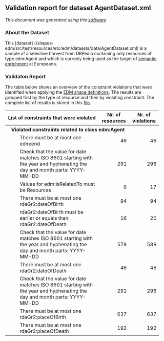 ## Validation report for dataset AgentDataset.xml
_This document was generated using this [software](/shapes-doc)_

### About the Dataset

This [dataset]
(/shapes-edm/src/test/resources/etc/edm/datasets/data/AgentDataset.xml) 
is a sample of a selective harvest from DBPedia containing only
resources of type edm:Agent and which is currenly being used as the target of
[semantic enrichment](https://docs.google.com/document/d/1JvjrWMTpMIH7WnuieNqcT0zpJAXUPo6x4uMBj1pEx0Y) 
at Europeana.

### Validaton Report

The table below shows an overview of the constraint violations that were 
identified when applying the [EDM shape definitions](../shapes). 
The results are grouped first by the type of resource and then by violating 
constraint. The complete list of results is stored in this 
[file](/shapes-edm/src/test/resources/etc/edm/datasets/results/AgentDataset.xml).

<table><tr><th>List of constraints that were violated</th>
<th>Nr. of resources</th><th>Nr. of violations</th></tr><tr><th align='left' colspan='3' style='padding-left:20px'>Violated constraints related to class edm:Agent</th>
</tr>
<tr><td><div style='padding-left:40px'>There must be at most one edm:end</div></td>
<td align='right'>46</td><td align='right'>46</td></tr>
<tr><td><div style='padding-left:40px'>Check that the value for date matches ISO 8601 starting with
                    the year and hyphenating the day and month parts: 
                    YYYY-MM-DD</div></td>
<td align='right'>291</td><td align='right'>296</td></tr>
<tr><td><div style='padding-left:40px'>Values for edm:isRelatedTo must be Resources</div></td>
<td align='right'>6</td><td align='right'>17</td></tr>
<tr><td><div style='padding-left:40px'>There must be at most one rdaGr2:dateOfBirth</div></td>
<td align='right'>94</td><td align='right'>94</td></tr>
<tr><td><div style='padding-left:40px'>rdaGr2:dateOfBirth must be earlier or equals than 
                    rdaGr2:dateOfDeath</div></td>
<td align='right'>16</td><td align='right'>20</td></tr>
<tr><td><div style='padding-left:40px'>Check that the value for date matches ISO 8601 starting with
                    the year and hyphenating the day and month parts: 
                    YYYY-MM-DD</div></td>
<td align='right'>578</td><td align='right'>589</td></tr>
<tr><td><div style='padding-left:40px'>There must be at most one rdaGr2:dateOfDeath</div></td>
<td align='right'>46</td><td align='right'>46</td></tr>
<tr><td><div style='padding-left:40px'>Check that the value for date matches ISO 8601 starting with
                    the year and hyphenating the day and month parts: 
                    YYYY-MM-DD</div></td>
<td align='right'>291</td><td align='right'>296</td></tr>
<tr><td><div style='padding-left:40px'>There must be at most one rdaGr2:placeOfBirth</div></td>
<td align='right'>637</td><td align='right'>637</td></tr>
<tr><td><div style='padding-left:40px'>There must be at most one rdaGr2:placeOfDeath</div></td>
<td align='right'>192</td><td align='right'>192</td></tr>
<table>


